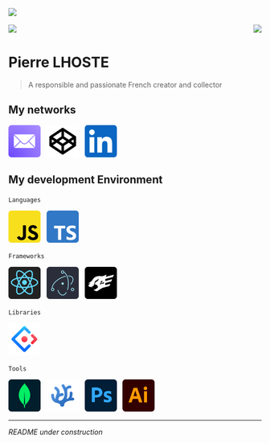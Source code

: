 
![](https://media.discordapp.net/attachments/822787638615474176/1126534899021652038/wallpaper.jpg?width=4000&height=1000)

<img src="https://github-readme-stats.vercel.app/api?username=pierre-lhoste&show_icons=true&bg_color=DEG,2f035a,690690&hide_border=true&text_color=ffffffCC&title_color=fff&icon_color=fff&border_radius=6"><img align="right" src="https://github-readme-stats.vercel.app/api/top-langs/?username=pierre-lhoste&layout=compact&bg_color=DEG,690690,2f035a&hide_border=true&title_color=fff&text_color=ffffffCC&border_radius=6" height="195" />

# Pierre LHOSTE
> A responsible and passionate French creator and collector

## My networks

[<img title="Mail" src="./icons/social/mail.svg" width="64" height="64">](mailto:vingt-douze@protonmail.com)   [<img title="Codepen" src="./icons/social/codepen.svg" width="64" height="64">](https://codepen.io/vingt-douze/)   [<img title="Linkedin" src="./icons/social/linkedin.svg" width="64" height="64">](https://www.linkedin.com/in/pierre-lhoste/)

<!-- <img align="center" src="https://github-readme-stats.vercel.app/api/pin/?username=anuraghazra&repo=anuraghazra.github.io&theme=buefy" /> -->

## My development Environment

`Languages`

[<img src="./icons/languages/javascript.svg" width="64" height="64" title="Javascript">]()   [<img src="./icons/languages/typescript.svg" title="Typescript" width="64" height="64">]()

`Frameworks`

[<img src="./icons/framework/react.svg" width="64" height="64" title="React" height="64" width="64">](https://react.dev/)   [<img src="./icons/framework/electron.svg" title="Electron" width="64" height="64">](https://www.electronjs.org/)   [<img src="./icons/framework/fastify.svg" title="Fastify" width="64" height="64">](https://fastify.dev/)

`Libraries`

[<img src="./icons/library/ant-design.svg" title="Ant-design" width="64" height="64">](https://ant.design/)

`Tools`

[<img src="./icons/tool/mongodb.svg" title="MongoDB" width="64" height="64">](https://www.mongodb.com/)   [<img src="./icons/tool/vscodium.svg" title="VSCodium" width="64" height="64">](https://vscodium.com/)   [<img src="./icons/tool/photoshop.svg" title="Photoshop" width="64" height="64">](https://www.adobe.com/fr/products/photoshop.html)   [<img src="./icons/tool/illustrator.svg" title="Illustrator" width="64" height="64">](https://www.adobe.com/fr/products/illustrator.html)

---
*README under construction*